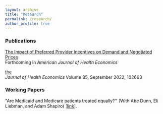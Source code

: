 ```yaml
---
layout: archive
title: "Research"
permalink: /research/
author_profile: true
---
```


### Publications

[The Impact of Preferred Provider Incentives on Demand and Negotiated Prices](/files/preferred_provider_incentives_demand_negotiated_prices_ACKLEY.pdf)<br>
Forthcoming in *American Journal of Health Economics*

<span style="text-decoration:underline"> [the](https://www.sciencedirect.com/science/article/abs/pii/S0167629622000807) </span> <br>
*Journal of Health Economics* Volume 85, September 2022, 102663
### Working Papers

"Are Medicaid and Medicare patients treated equally?'' (With Abe Dunn, Eli Liebman, and Adam Shapiro) 
[[link]](https://www.frbsf.org/wp-content/uploads/wp2024-14.pdf "medicaid_duals").

